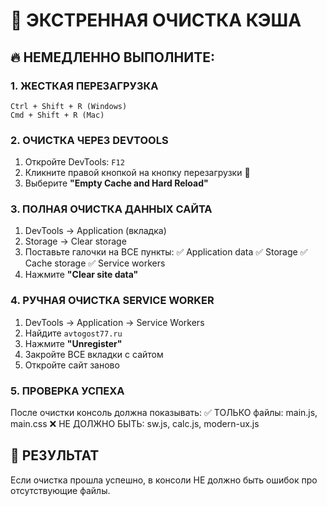 # 🚨 ЭКСТРЕННАЯ ОЧИСТКА КЭША

## 🔥 НЕМЕДЛЕННО ВЫПОЛНИТЕ:

### **1. ЖЕСТКАЯ ПЕРЕЗАГРУЗКА**
```
Ctrl + Shift + R (Windows)
Cmd + Shift + R (Mac)
```

### **2. ОЧИСТКА ЧЕРЕЗ DEVTOOLS**
1. Откройте DevTools: `F12`
2. Кликните правой кнопкой на кнопку перезагрузки 🔄
3. Выберите **"Empty Cache and Hard Reload"**

### **3. ПОЛНАЯ ОЧИСТКА ДАННЫХ САЙТА**
1. DevTools → Application (вкладка)
2. Storage → Clear storage
3. Поставьте галочки на ВСЕ пункты:
   ✅ Application data
   ✅ Storage 
   ✅ Cache storage
   ✅ Service workers
4. Нажмите **"Clear site data"**

### **4. РУЧНАЯ ОЧИСТКА SERVICE WORKER**
1. DevTools → Application → Service Workers
2. Найдите `avtogost77.ru`
3. Нажмите **"Unregister"** 
4. Закройте ВСЕ вкладки с сайтом
5. Откройте сайт заново

### **5. ПРОВЕРКА УСПЕХА**
После очистки консоль должна показывать:
✅ ТОЛЬКО файлы: main.js, main.css
❌ НЕ ДОЛЖНО БЫТЬ: sw.js, calc.js, modern-ux.js

## 🎯 РЕЗУЛЬТАТ
Если очистка прошла успешно, в консоли НЕ должно быть ошибок про отсутствующие файлы.
